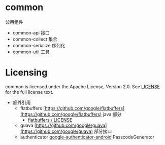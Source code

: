 # common

公用组件

* common-api       接口
* common-collect   集合
* common-serialize 序列化
* common-util      工具

Licensing
=========
common is licensed under the Apache License, Version 2.0. See
[LICENSE](https://github.com/binave/common/blob/master/LICENSE) for the full
license text.

* 额外引用
    * flatbuffers [https://github.com/google/flatbuffers](https://github.com/google/flatbuffers) java 部分
        * [flatbuffers / LICENSE](https://github.com/google/flatbuffers/blob/master/LICENSE.txt)
    * guava [https://github.com/google/guava](https://github.com/google/guava) 部分接口
    * authenticator [google-authenticator-android](https://github.com/google/google-authenticator-android) PasscodeGenerator
